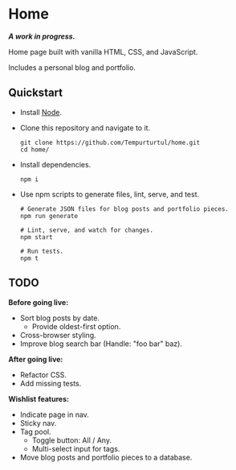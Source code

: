 # Home

***A work in progress.***

Home page built with vanilla HTML, CSS, and JavaScript.

Includes a personal blog and portfolio.

## Quickstart

- Install [Node](https://nodejs.org/en/).
- Clone this repository and navigate to it.

  ```
  git clone https://github.com/Tempurturtul/home.git
  cd home/
  ```

- Install dependencies.

  ```
  npm i
  ```

- Use npm scripts to generate files, lint, serve, and test.

  ```
  # Generate JSON files for blog posts and portfolio pieces.
  npm run generate

  # Lint, serve, and watch for changes.
  npm start

  # Run tests.
  npm t
  ```

## TODO

**Before going live:**

- Sort blog posts by date.
  - Provide oldest-first option.
- Cross-browser styling.
- Improve blog search bar (Handle: "foo bar" baz).

**After going live:**

- Refactor CSS.
- Add missing tests.

**Wishlist features:**

- Indicate page in nav.
- Sticky nav.
- Tag pool.
  - Toggle button: All / Any.
  - Multi-select input for tags.
- Move blog posts and portfolio pieces to a database.
